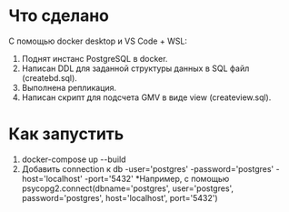 # Что сделано
С помощью docker desktop и VS Code + WSL:
1. Поднят инстанс PostgreSQL в docker.
2. Написан DDL для заданной структуры данных в SQL файл (createbd.sql).
3. Выполнена репликация.
4. Написан скрипт для подсчета GMV в виде view (createview.sql).

# Как запустить
1. docker-compose up --build
2. Добавить connection к db
   -user='postgres'
   -password='postgres'
   -host='localhost'
   -port='5432'
*Например, с помощью psycopg2.connect(dbname='postgres', user='postgres', password='postgres', host='localhost', port='5432')
